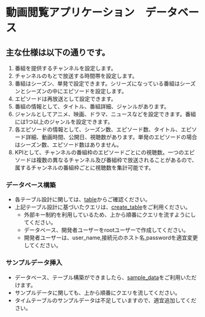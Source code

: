 # 動画閲覧アプリケーション　データベース

## 主な仕様は以下の通りです。
1. 番組を提供するチャンネルを設定します。
2. チャンネルのもとで放送する時間帯を設定します。
3. 番組はシーズン、単発で設定できます。シリーズになっている番組はシーズンとシーズンの中にエピソードを設定します。
4. エピソードは再放送として設定できます。
5. 番組の情報として、タイトル、番組詳細、ジャンルがあります。
6. ジャンルとしてアニメ、映画、ドラマ、ニュースなどを設定できます。番組には1つ以上のジャンルを設定できます。
7. 各エピソードの情報として、シーズン数、エピソード数、タイトル、エピソード詳細、動画時間、公開日、視聴数があります。単発のエピソードの場合はシーズン数、エピソード数はありません。
8. KPIとして、チャンネルの番組枠のエピソードごとにの視聴数。一つのエピソードは複数の異なるチャンネル及び番組枠で放送されることがあるので、属するチャンネルの番組枠ごとに視聴数を集計可能です。

### データベース構築
- 各テーブル設計に関しては、[table](/table.md)からご確認ください。
- 上記テーブル設計に基づいたクエリは、[create_table](/create_table.sql)をご利用ください。
  - 外部キー制約を利用しているため、上から順番にクエリを流すようにしてください。
  - データベース、開発者ユーザーをrootユーザーで作成してください。
  - 開発者ユーザーは、user_name,接続元のホスト名,passwordを適宜変更してください。

### サンプルデータ挿入
- データベース、テーブル構築ができましたら、[sample_data](sample_data.sql)をご利用いただけます。
- サンプルデータに関しても、上から順番にクエリを流してください。
- タイムテーブルのサンプルデータは不足していますので、適宜追加してください。





